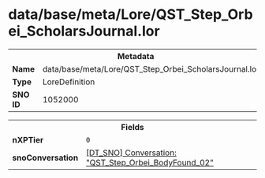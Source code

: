 <h1>data/base/meta/Lore/QST_Step_Orbei_ScholarsJournal.lor</h1><table><tr><th colspan="100%">Metadata</th></tr><tr><td><b>Name</b></td><td>data/base/meta/Lore/QST_Step_Orbei_ScholarsJournal.lor</td></tr><tr><td><b>Type</b></td><td>LoreDefinition</td></tr><tr><td><b>SNO ID</b></td><td>1052000</td></tr></table>

<table><tr><th colspan="100%">Fields</th></tr><tr><td><b>nXPTier</b></td><td><code>0</code></td></tr><tr><td><b>snoConversation</b></td><td><a href="..\Conversation\QST_Step_Orbei_BodyFound_02.cnv">[DT_SNO] Conversation: "QST_Step_Orbei_BodyFound_02"</a></td></tr></table>

